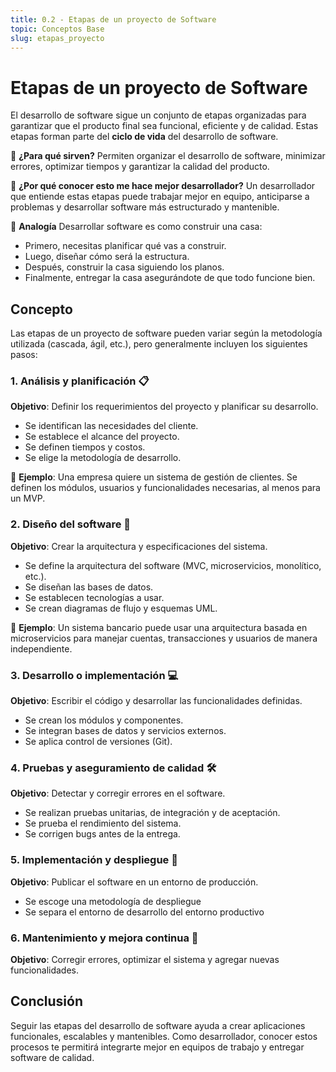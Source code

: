 ```yaml
---
title: 0.2 - Etapas de un proyecto de Software
topic: Conceptos Base
slug: etapas_proyecto
---
```


# Etapas de un proyecto de Software

El desarrollo de software sigue un conjunto de etapas organizadas para garantizar que el producto final sea funcional, eficiente y de calidad. Estas etapas forman parte del **ciclo de vida** del desarrollo de software.

📌 **¿Para qué sirven?**
Permiten organizar el desarrollo de software, minimizar errores, optimizar tiempos y garantizar la calidad del producto.

📌 **¿Por qué conocer esto me hace mejor desarrollador?**
Un desarrollador que entiende estas etapas puede trabajar mejor en equipo, anticiparse a problemas y desarrollar software más estructurado y mantenible.

📌 **Analogía**
Desarrollar software es como construir una casa:

- Primero, necesitas planificar qué vas a construir.
- Luego, diseñar cómo será la estructura.
- Después, construir la casa siguiendo los planos.
- Finalmente, entregar la casa asegurándote de que todo funcione bien.

## Concepto

Las etapas de un proyecto de software pueden variar según la metodología utilizada (cascada, ágil, etc.), pero generalmente incluyen los siguientes pasos:

### 1. Análisis y planificación 📋

**Objetivo**: Definir los requerimientos del proyecto y planificar su desarrollo.

- Se identifican las necesidades del cliente.
- Se establece el alcance del proyecto.
- Se definen tiempos y costos.
- Se elige la metodología de desarrollo.

📌 **Ejemplo**: Una empresa quiere un sistema de gestión de clientes. Se definen los módulos, usuarios y funcionalidades necesarias, al menos para un MVP.

### 2. Diseño del software 🎨

**Objetivo**: Crear la arquitectura y especificaciones del sistema.

- Se define la arquitectura del software (MVC, microservicios, monolítico, etc.).
- Se diseñan las bases de datos.
- Se establecen tecnologías a usar.
- Se crean diagramas de flujo y esquemas UML.

📌 **Ejemplo**: Un sistema bancario puede usar una arquitectura basada en microservicios para manejar cuentas, transacciones y usuarios de manera independiente.

### 3. Desarrollo o implementación 💻

**Objetivo**: Escribir el código y desarrollar las funcionalidades definidas.

- Se crean los módulos y componentes.
- Se integran bases de datos y servicios externos.
- Se aplica control de versiones (Git).

### 4. Pruebas y aseguramiento de calidad 🛠️

**Objetivo**: Detectar y corregir errores en el software.

- Se realizan pruebas unitarias, de integración y de aceptación.
- Se prueba el rendimiento del sistema.
- Se corrigen bugs antes de la entrega.

### 5. Implementación y despliegue 🚀

**Objetivo**: Publicar el software en un entorno de producción.

- Se escoge una metodología de despliegue
- Se separa el entorno de desarrollo del entorno productivo

### 6. Mantenimiento y mejora continua 🔄

**Objetivo**: Corregir errores, optimizar el sistema y agregar nuevas funcionalidades.

## Conclusión

Seguir las etapas del desarrollo de software ayuda a crear aplicaciones funcionales, escalables y mantenibles. Como desarrollador, conocer estos procesos te permitirá integrarte mejor en equipos de trabajo y entregar software de calidad.
